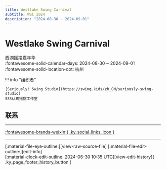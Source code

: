 ```yaml
---
title: Westlake Swing Carnival
subtitle: WSC 2024
description: "2024-08-30 ~ 2024-09-01"
---
```


# Westlake Swing Carnival 

西湖摇摆嘉年华  
:fontawesome-solid-calendar-days: 2024-08-30 ~ 2024-09-01  
:fontawesome-solid-location-dot: 杭州  

!!! info "组织者"

    [Seriously! Swing Studio](https://swing.kids/zh_CN/seriously-swing-studio)  
    SSS认真摇摆工作室  

## 联系


---

 [:fontawesome-brands-weixin:{ .ky_social_links_icon }](https://mp.weixin.qq.com/s/LGEJMf9IcckWGncdhohFiw)

---

<div class="ky_page_footer" markdown>
<div class="ky_page_footer_trailing" markdown="span">
[:material-file-eye-outline:][view-raw-source-file]
[:material-file-edit-outline:][edit-info]
</div>
<div class="ky_page_footer_leading" markdown="span">
[:material-clock-edit-outline: 2024-06-30 10:35 UTC][view-edit-history]{ .ky_page_footer_history_button }
</div>
</div>

[view-raw-source-file]: https://github.com/swingdance/events/blob/main/2024/zh_CN/westlake-swing-carnival-2024.json "查看原始源文件"
[edit-info]: https://github.com/swingdance/events/issues/new?assignees=&labels=update+event&projects=&template=03-update_entity.yml&title=Update%20Event%3A%202024%2Fzh_CN%20%E2%80%A2%20Westlake%20Swing%20Carnival&region=zh_CN&year=2024&id=westlake-swing-carnival-2024&name=Westlake%20Swing%20Carnival&org_id=seriously-swing-studio "编辑信息"

[view-edit-history]: https://github.com/swingdance/events/commits/main/2024/zh_CN/westlake-swing-carnival-2024.json "查看编辑历史"
